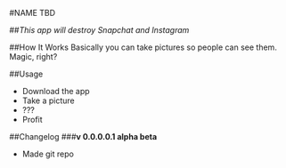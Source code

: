 #NAME TBD

##*This app will destroy Snapchat and Instagram*

##How It Works
Basically you can take pictures so people can see them. Magic, right?

##Usage
+ Download the app
+ Take a picture
+ ??? 
+ Profit

##Changelog
###**v 0.0.0.0.1 alpha beta**
+ Made git repo
